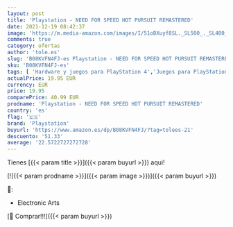 ```yaml
---
layout: post
title: 'Playstation - NEED FOR SPEED HOT PURSUIT REMASTERED'
date: 2021-12-19 08:42:37
image: 'https://m.media-amazon.com/images/I/51oBXuyf8SL._SL500_._SL400_.jpg'
comments: true
category: ofertas
author: 'tole.es'
slug: 'B08KVFN4FJ-es Playstation - NEED FOR SPEED HOT PURSUIT REMASTERED'
sku: 'B08KVFN4FJ-es'
tags: [ 'Hardware y juegos para PlayStation 4','Juegos para PlayStation 4','Videojuegos','playstation', ]
actualPrice: 19.95 EUR
currency: EUR
price: 19.95
comparePrice: 40.99 EUR
prodname: 'Playstation - NEED FOR SPEED HOT PURSUIT REMASTERED'
country: 'es'
flag: '🇪🇸'
brand: 'Playstation'
buyurl: 'https://www.amazon.es/dp/B08KVFN4FJ/?tag=tolees-21'
descuento: '51.33'
average: '22.5722727272728'
---
```


Tienes [{{< param title >}}]({{< param buyurl >}}) aqui!

[![{{< param prodname >}}]({{< param image >}})]({{< param buyurl >}})

🔎:

- Electronic Arts

[🛒 Comprar!!!]({{< param buyurl >}})
